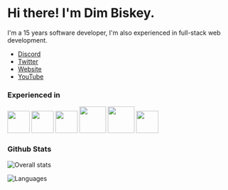 # Hi there! I'm Dim Biskey.
I'm a 15 years software developer, I'm also experienced in full-stack web development.
- [Discord](https://discord.gg/7sb5rpu)
- [Twitter](https://twitter.com/DevDim_)
- [Website](https://dimmy.xyz/)
- [YouTube](https://youtube.com/DevDim)

### Experienced in
<img src="https://cdn.onlinewebfonts.com/svg/img_565439.png" width="50px" height="50px"> <img src="https://image.flaticon.com/icons/png/512/36/36986.png" width="50px" height="50px"> <img src="https://image.flaticon.com/icons/png/512/152/152760.png" width="50px" height="50px"> <img src="https://cdn.iconscout.com/icon/free/png-512/javascript-2336958-1982839.png" width="60px" height="60px"> <img src="https://icon-library.com/images/php-icon/php-icon-6.jpg" width="60px" height="60px"> <img src="https://image.flaticon.com/icons/png/512/1822/1822920.png" width="50px" height="50px">

### Github Stats
![Overall stats](https://github-readme-stats.vercel.app/api?username=DimBis&theme=cobalt&show_icons=true&count_private=true)

![Languages](https://github-readme-stats.vercel.app/api/top-langs/?username=DimBis&theme=cobalt&show_icons=true&count_private=true)

